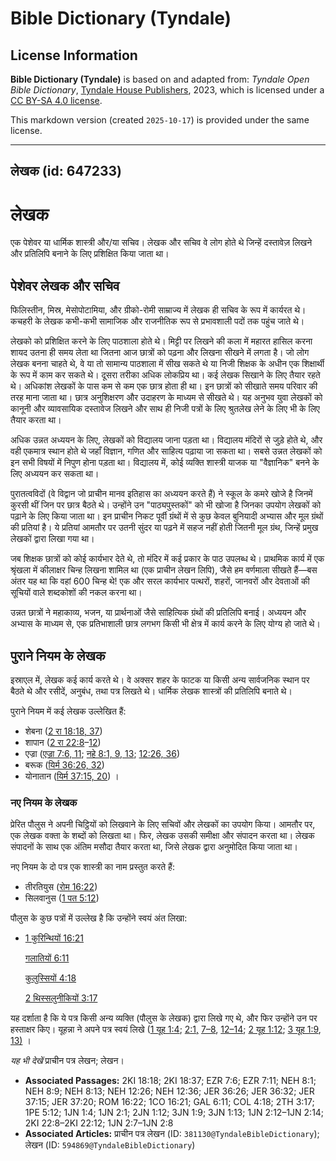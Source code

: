 # Bible Dictionary (Tyndale)

## License Information

**Bible Dictionary (Tyndale)** is based on and adapted from: _Tyndale Open Bible Dictionary_, [Tyndale House Publishers](https://tyndaleopenresources.com/), 2023, which is licensed under a [CC BY-SA 4.0 license](https://creativecommons.org/licenses/by-sa/4.0/legalcode.en).

This markdown version (created `2025-10-17`) is provided under the same license.



--------------------------------

## लेखक (id: 647233)

लेखक
====

एक पेशेवर या धार्मिक शास्त्री और/या सचिव। लेखक और सचिव वे लोग होते थे जिन्हें दस्तावेज़ लिखने और प्रतिलिपि बनाने के लिए प्रशिक्षित किया जाता था।

पेशेवर लेखक और सचिव
-------------------

फिलिस्तीन, मिस्र, मेसोपोटामिया, और ग्रीको\-रोमी साम्राज्य में लेखक ही सचिव के रूप में कार्यरत थे। कचहरी के लेखक कभी\-कभी सामाजिक और राजनीतिक रूप से प्रभावशाली पदों तक पहुंच जाते थे।

लेखको को प्रशिक्षित करने के लिए पाठशाला होते थे। मिट्टी पर लिखने की कला में महारत हासिल करना शायद उतना ही समय लेता था जितना आज छात्रों को पढ़ना और लिखना सीखने में लगता है। जो लोग लेखक बनना चाहते थे, वे या तो सामान्य पाठशाला में सीख सकते थे या निजी शिक्षक के अधीन एक शिक्षार्थी के रूप में काम कर सकते थे। दूसरा तरीका अधिक लोकप्रिय था। कई लेखक सिखाने के लिए तैयार रहते थे। अधिकांश लेखकों के पास कम से कम एक छात्र होता ही था। इन छात्रों को सीखाते समय परिवार की तरह माना जाता था। छात्र अनुशिक्षरण और उदाहरण के माध्यम से सीखते थे। यह अनुभव युवा लेखकों को कानूनी और व्यावसायिक दस्तावेज लिखने और साथ ही निजी पत्रों के लिए श्रुतलेख लेने के लिए भी के लिए तैयार करता था।

अधिक उन्नत अध्ययन के लिए, लेखकों को विद्यालय जाना पड़ता था। विद्यालय मंदिरों से जुड़े होते थे, और वही एकमात्र स्थान होते थे जहाँ विज्ञान, गणित और साहित्य पढ़ाया जा सकता था। सबसे उन्नत लेखकों को इन सभी विषयों में निपुण होना पड़ता था। विद्यालय में, कोई व्यक्ति शास्त्री याजक या "वैज्ञानिक" बनने के लिए अध्ययन कर सकता था।

पुरातत्वविदों (वे विद्वान जो प्राचीन मानव इतिहास का अध्ययन करते हैं) ने स्कूल के कमरे खोजे है जिनमें कुरसी थीं जिन पर छात्र बैठते थे। उन्होंने उन "पाठ्यपुस्तकों" को भी खोजा है जिनका उपयोग लेखकों को पढ़ाने के लिए किया जाता था। इन प्राचीन निकट पूर्वी ग्रंथों में से कुछ केवल बुनियादी अभ्यास और मूल ग्रंथों की प्रतियां है। ये प्रतियां आमतौर पर उतनी सुंदर या पढ़ने में सहज नहीं होती जितनी मूल ग्रंथ, जिन्हें प्रमुख लेखकों द्वारा लिखा गया था।

जब शिक्षक छात्रों को कोई कार्यभार देते थे, तो मंदिर में कई प्रकार के पाठ उपलब्ध थे। प्राथमिक कार्य में एक श्रृंखला में कीलाक्षर चिन्ह लिखना शामिल था (एक प्राचीन लेखन लिपि), जैसे हम वर्णमाला सीखते हैं—बस अंतर यह था कि वहां 600 चिन्ह थे! एक और सरल कार्यभार पत्थरों, शहरों, जानवरों और देवताओं की सूचियों वाले शब्दकोशों की नकल करना था।

उन्नत छात्रों ने महाकाव्य, भजन, या प्रार्थनाओं जैसे साहित्यिक ग्रंथों की प्रतिलिपि बनाई। अध्ययन और अभ्यास के माध्यम से, एक प्रतिभाशाली छात्र लगभग किसी भी क्षेत्र में कार्य करने के लिए योग्य हो जाते थे।

पुराने नियम के लेखक
-------------------

इस्राएल में, लेखक कई कार्य करते थे। वे अक्सर शहर के फाटक या किसी अन्य सार्वजनिक स्थान पर बैठते थे और रसीदें, अनुबंध, तथा पत्र लिखते थे। धार्मिक लेखक शास्त्रों की प्रतिलिपि बनाते थे।

पुराने नियम में कई लेखक उल्लेखित हैं:

* शेबना ([2 रा 18:18, 37](https://ref.ly/2Kgs18:18,2Kgs18:37))
* शापान ([2 रा 22:8](https://ref.ly/2Kgs22:8-2Kgs22:12)–[12](https://ref.ly/2Kgs22:8-2Kgs22:12))
* एज्रा ([एज्रा 7:6, 11](https://ref.ly/Ezra7:6,Ezra7:11); [नहे 8:1, 9, 13](https://ref.ly/Neh8:1,Neh8:9,Neh8:13); [12:26, 36](https://ref.ly/Neh12:26,Neh12:36))
* बरूक ([यिर्म 36:26, 32](https://ref.ly/Jer36:26,Jer36:32))
* योनातान ([यिर्म 37:15, 20](https://ref.ly/Jer37:15,Jer37:20)) ।

### नए नियम के लेखक

प्रेरित पौलुस ने अपनी चिट्ठियों को लिखवाने के लिए सचिवों और लेखकों का उपयोग किया। आमतौर पर, एक लेखक वक्ता के शब्दों को लिखता था। फिर, लेखक उसकी समीक्षा और संपादन करता था। लेखक संपादनों के साथ एक अंतिम मसौदा तैयार करता था, जिसे लेखक द्वारा अनुमोदित किया जाता था।

नए नियम के दो पत्र एक शास्त्री का नाम प्रस्तुत करते हैं:

* तीरतियुस ([रोम 16:22](https://ref.ly/Rom16:22))
* सिलवानुस ([1 पत 5:12](https://ref.ly/1Pet5:12))

पौलुस के कुछ पत्रों में उल्लेख है कि उन्होंने स्वयं अंत लिखा:

* [1 कुरिन्थियों 16:21](https://ref.ly/1Cor16:21)

    [गलातियों 6:11](https://ref.ly/Gal6:11)

    [कुलुस्सियों 4:18](https://ref.ly/Col4:18)

    [2 थिस्सलुनीकियों 3:17](https://ref.ly/2Thess3:17)

यह दर्शाता है कि ये पत्र किसी अन्य व्यक्ति (पौलुस के लेखक) द्वारा लिखे गए थे, और फिर उन्होंने उन पर हस्ताक्षर किए। यूहन्ना ने अपने पत्र स्वयं लिखे ([1 यूह 1:4](https://ref.ly/1John1:4); [2:1,](https://ref.ly/1John2:1,1John2:7-1John2:8,1John2:12-1John2:14) [7–8](https://ref.ly/1John2:7-1John2:8), [12–14](https://ref.ly/1John2:12-1John2:14); [2 यूह 1:12](https://ref.ly/2John1:12); [3 यूह 1:9](https://ref.ly/3John1:9), [13\)](https://ref.ly/3John1:13) ।

*यह भी देखें* प्राचीन पत्र लेखन; लेखन। 

* **Associated Passages:** 2KI 18:18; 2KI 18:37; EZR 7:6; EZR 7:11; NEH 8:1; NEH 8:9; NEH 8:13; NEH 12:26; NEH 12:36; JER 36:26; JER 36:32; JER 37:15; JER 37:20; ROM 16:22; 1CO 16:21; GAL 6:11; COL 4:18; 2TH 3:17; 1PE 5:12; 1JN 1:4; 1JN 2:1; 2JN 1:12; 3JN 1:9; 3JN 1:13; 1JN 2:12–1JN 2:14; 2KI 22:8–2KI 22:12; 1JN 2:7–1JN 2:8
* **Associated Articles:** प्राचीन पत्र लेखन (ID: `381130@TyndaleBibleDictionary`); लेखन (ID: `594869@TyndaleBibleDictionary`)

